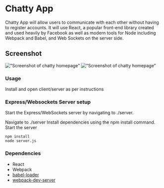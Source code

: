 Chatty App
=====================

Chatty App will allow users to communicate with each other without having to register accounts. It will use React, a popular front-end library created and used heavily by Facebook as well as modern tools for Node including Webpack and Babel, and Web Sockets on the server side.

## Screenshot

!["Screenshot of chatty homepage"](https://github.com/chrisliew/Chatty-App/blob/master/docs/Homepage.png)
!["Screenshot of chatty homepage"](https://github.com/chrisliew/Chatty-App/blob/master/docs/UsersChatting.png)



### Usage

Install and open client/server as per instructions


### Express/Websockets Server setup

Start the Express/WebSockets server by navigating to ./server.

Navigate to ./server
Install dependencies using the npm install command.
Start the server

```
npm install
node server.js
```

### Dependencies

* React
* Webpack
* [babel-loader](https://github.com/babel/babel-loader)
* [webpack-dev-server](https://github.com/webpack/webpack-dev-server)
